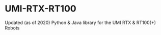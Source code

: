 # UMI-RTX-RT100
Updated (as of 2020) Python &amp; Java library for the UMI RTX &amp; RT100(+) Robots

